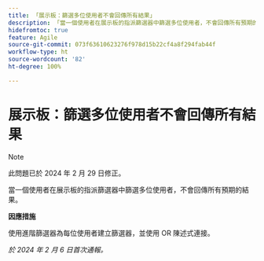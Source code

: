 ```yaml
---
title: 「展示板：篩選多位使用者不會回傳所有結果」
description: 「當一個使用者在展示板的指派篩選器中篩選多位使用者，不會回傳所有預期的結果。」
hidefromtoc: true
feature: Agile
source-git-commit: 073f63610623276f978d15b22cf4a8f294fab44f
workflow-type: ht
source-wordcount: '82'
ht-degree: 100%

---
```



# 展示板：篩選多位使用者不會回傳所有結果

>[!NOTE]
>
>此問題已於 2024 年 2 月 29 日修正。

當一個使用者在展示板的指派篩選器中篩選多位使用者，不會回傳所有預期的結果。

**因應措施**

使用進階篩選器為每位使用者建立篩選器，並使用 OR 陳述式連接。

_於 2024 年 2 月 6 日首次通報。_
